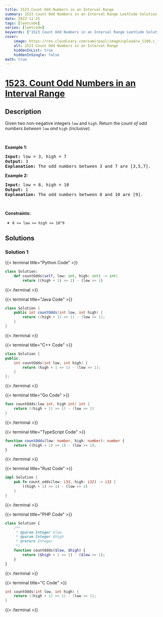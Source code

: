 ```yaml
---
title: 1523 Count Odd Numbers in an Interval Range
summary: 1523 Count Odd Numbers in an Interval Range LeetCode Solution Explained
date: 2022-11-25
tags: [leetcode]
series: [leetcode]
keywords: ["1523 Count Odd Numbers in an Interval Range LeetCode Solution Explained in all languages", "1523 Count Odd Numbers in an Interval Range", "LeetCode", "leetcode solution in Python3 C++ Java Go PHP Ruby Swift TypeScript Rust C# JavaScript C", "GeeksforGeeks", "InterviewBit", "Coding Ninjas", "HackerRank", "HackerEarth", "CodeChef", "TopCoder", "AlgoExpert", "freeCodeCamp", "Codeforces", "GitHub", "AtCoder", "Samir Paul"]
cover:
    image: https://res.cloudinary.com/samirpaul/image/upload/w_1100,c_fit,co_rgb:FFFFFF,l_text:Arial_75_bold:1523 Count Odd Numbers in an Interval Range - Solution Explained/problem-solving.webp
    alt: 1523 Count Odd Numbers in an Interval Range
    hiddenInList: true
    hiddenInSingle: false
math: true
---
```



# [1523. Count Odd Numbers in an Interval Range](https://leetcode.com/problems/count-odd-numbers-in-an-interval-range)


## Description

<p>Given two non-negative integers <code>low</code> and <code><font face="monospace">high</font></code>. Return the <em>count of odd numbers between </em><code>low</code><em> and </em><code><font face="monospace">high</font></code><em>&nbsp;(inclusive)</em>.</p>

<p>&nbsp;</p>
<p><strong class="example">Example 1:</strong></p>

<pre>
<strong>Input:</strong> low = 3, high = 7
<strong>Output:</strong> 3
<b>Explanation: </b>The odd numbers between 3 and 7 are [3,5,7].</pre>

<p><strong class="example">Example 2:</strong></p>

<pre>
<strong>Input:</strong> low = 8, high = 10
<strong>Output:</strong> 1
<b>Explanation: </b>The odd numbers between 8 and 10 are [9].</pre>

<p>&nbsp;</p>
<p><strong>Constraints:</strong></p>

<ul>
	<li><code>0 &lt;= low &lt;= high&nbsp;&lt;= 10^9</code></li>
</ul>

## Solutions

### Solution 1

<!-- tabs:start -->

{{< terminal title="Python Code" >}}
```python
class Solution:
    def countOdds(self, low: int, high: int) -> int:
        return ((high + 1) >> 1) - (low >> 1)
```
{{< /terminal >}}

{{< terminal title="Java Code" >}}
```java
class Solution {
    public int countOdds(int low, int high) {
        return ((high + 1) >> 1) - (low >> 1);
    }
}
```
{{< /terminal >}}

{{< terminal title="C++ Code" >}}
```cpp
class Solution {
public:
    int countOdds(int low, int high) {
        return (high + 1 >> 1) - (low >> 1);
    }
};
```
{{< /terminal >}}

{{< terminal title="Go Code" >}}
```go
func countOdds(low int, high int) int {
	return ((high + 1) >> 1) - (low >> 1)
}
```
{{< /terminal >}}

{{< terminal title="TypeScript Code" >}}
```ts
function countOdds(low: number, high: number): number {
    return ((high + 1) >> 1) - (low >> 1);
}
```
{{< /terminal >}}

{{< terminal title="Rust Code" >}}
```rust
impl Solution {
    pub fn count_odds(low: i32, high: i32) -> i32 {
        ((high + 1) >> 1) - (low >> 1)
    }
}
```
{{< /terminal >}}

{{< terminal title="PHP Code" >}}
```php
class Solution {
    /**
     * @param Integer $low
     * @param Integer $high
     * @return Integer
     */
    function countOdds($low, $high) {
        return ($high + 1 >> 1) - ($low >> 1);
    }
}
```
{{< /terminal >}}

{{< terminal title="C Code" >}}
```c
int countOdds(int low, int high) {
    return ((high + 1) >> 1) - (low >> 1);
}
```
{{< /terminal >}}

<!-- tabs:end -->

<!-- end -->
